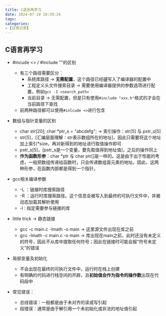 ```yaml
---
title: C语言再学习
date: 2024-07-10 18:59:24
tags:
categories:
- [日常记录]
---
```


## C语言再学习

- #incude <> / #include ""的区别
    - 有三个路径需要区分：
        * 系统库路径 -> **无需配置**，这个路径已经<u>硬</u>写入了编译器的配置中
        * 工程定义头文件搜索目录 -> 需要使用编译器提供的参数选项进行配置，例如`gcc -I <search_path>`
        * 当前目录 -> 无需配置，但是只有使用`#include "xxx.h"`格式的才会在当前路径下查找
    - 前两种路径都可以使用`#inlcude <>`进行包含

- 数组与指针变量的区别
    - char str[20]; char *ptr_s = "abcdefg";   -> 索引操作：str[5] 与 pstr_s[5]
    - str[5]，[汇编层面理解：str表示数组所在的地址]，因此只需要将这个地址加上索引*size，再对新得到的地址进行取值操作即可
    - pstr_s[5]，[pstr_s是一个变量，要先取值得到地址值]，之后的操作同上
    - **作为函数形参**：char *ptr 与 char ptr[]是一样的。这是由于出于性能的考虑，一般把数组传递给函数时，只会传递数组首元素的地址。因此，这两种形参，在函数内部都是得到一个指针。

- gcc相关编译参数
    - -L ：链接时库搜索路径
    - -R ：运行时库搜索路径。这个信息会被写入到最终的可执行文件中，并被动态加载其解析使用
    - -l : 指定需要参与链接的库

- little trick -> 静态链接
    - gcc -c main.c -lmath -o main  -> 这里源文件出现在库之前
    - gcc -lmath -c main.c -o main  -> 库出现在main之前，此时还没有未定义的符号，因此不从库中提取任何符号；因此在链接时可能会报“符号未定义”的错误

- 局部变量及初始化
    - 不会出现在最终的可执行文件中，运行时在栈上创建
    - 有明确的代码进行栈空间的开辟，且**初始值会作为指令的操作数**出现在代码段中

- 常见错误：
    - 总线错误：一般都是由于未对齐的读或写引起
    - 段错误：通常是由于解引用一个未初始化或非法的地址值引起
